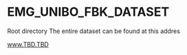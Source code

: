 # EMG_UNIBO_FBK_DATASET
Root directory 
The entire dataset can be found at this addres

www.TBD.TBD
